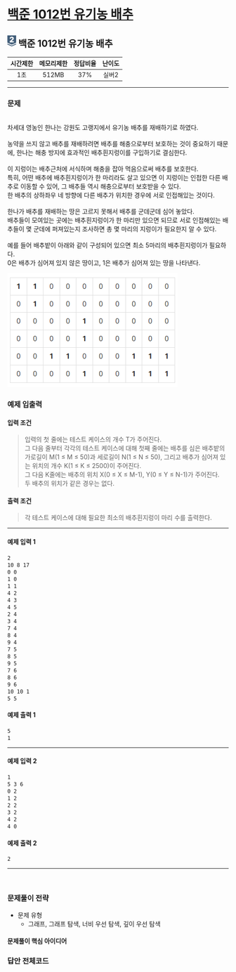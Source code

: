 
# [백준 1012번 유기농 배추](https://www.acmicpc.net/problem/1012)

## <img src="https://raw.githubusercontent.com/gudals-kim/Studyroom/0c61bf1ad9b6434ff624dbab4012654df8c92b01/codingtest/img/rank/silver_2.svg" width="20">  백준 1012번 유기농 배추  


| 시간제한 | 메모리제한 | 정답비율 | 난이도 | 
|:----:|:-----:|:----:|:---:|
|  1초  | 512MB | 	37%  | 실버2 |

---

### 문제

 

<br> 차세대 영농인 한나는 강원도 고랭지에서 유기농 배추를 재배하기로 하였다.  
<br> 농약을 쓰지 않고 배추를 재배하려면 배추를 해충으로부터 보호하는 것이 중요하기 때문에, 한나는 해충 방지에 효과적인 배추흰지렁이를 구입하기로 결심한다.  
<br> 이 지렁이는 배추근처에 서식하며 해충을 잡아 먹음으로써 배추를 보호한다.
<br> 특히, 어떤 배추에 배추흰지렁이가 한 마리라도 살고 있으면 이 지렁이는 인접한 다른 배추로 이동할 수 있어, 그 배추들 역시 해충으로부터 보호받을 수 있다.
<br> 한 배추의 상하좌우 네 방향에 다른 배추가 위치한 경우에 서로 인접해있는 것이다.
<br> 
<br> 한나가 배추를 재배하는 땅은 고르지 못해서 배추를 군데군데 심어 놓았다.
<br> 배추들이 모여있는 곳에는 배추흰지렁이가 한 마리만 있으면 되므로 서로 인접해있는 배추들이 몇 군데에 퍼져있는지 조사하면 총 몇 마리의 지렁이가 필요한지 알 수 있다.  
<br> 예를 들어 배추밭이 아래와 같이 구성되어 있으면 최소 5마리의 배추흰지렁이가 필요하다.
<br> 0은 배추가 심어져 있지 않은 땅이고, 1은 배추가 심어져 있는 땅을 나타낸다.
<br> 

<img src="https://github.com/gudals-kim/Studyroom/blob/delevlop/codingtest/img/backjoon_1012_1.png?raw=true">


### 예제 입출력
   
#### 입력 조건
> 입력의 첫 줄에는 테스트 케이스의 개수 T가 주어진다.<br>
> 그 다음 줄부터 각각의 테스트 케이스에 대해 첫째 줄에는 배추를 심은 배추밭의 가로길이 M(1 ≤ M ≤ 50)과 세로길이 N(1 ≤ N ≤ 50), 그리고 배추가 심어져 있는 위치의 개수 K(1 ≤ K ≤ 2500)이 주어진다.<br>
> 그 다음 K줄에는 배추의 위치 X(0 ≤ X ≤ M-1), Y(0 ≤ Y ≤ N-1)가 주어진다.<br>
> 두 배추의 위치가 같은 경우는 없다.<br>

#### 출력 조건
> 각 테스트 케이스에 대해 필요한 최소의 배추흰지렁이 마리 수를 출력한다.<br>
---
#### 예제 입력 1
```
2
10 8 17
0 0
1 0
1 1
4 2
4 3
4 5
2 4
3 4
7 4
8 4
9 4
7 5
8 5
9 5
7 6
8 6
9 6
10 10 1
5 5
```
#### 예제 출력 1
```
5
1
```

---
#### 예제 입력 2
```
1
5 3 6
0 2
1 2
2 2
3 2
4 2
4 0
```
#### 예제 출력 2
```
2
```

---

<br>

### 문제풀이 전략
- 문제 유형
  - 그래프, 그래프 탐색, 너비 우선 탐색, 깊이 우선 탐색

#### 문제풀이 핵심 아이디어




### 답안 전체코드

```py

```
